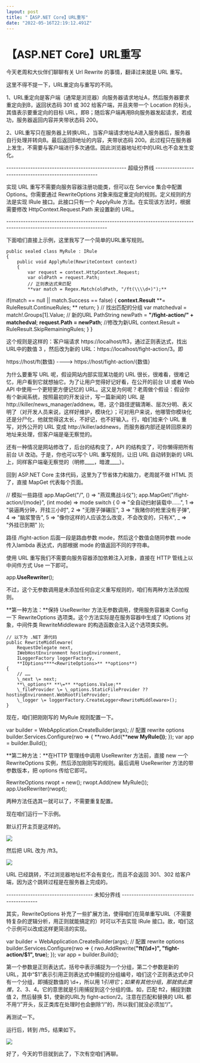 ```yaml
---
layout: post
title: "【ASP.NET Core】URL重写"
date: "2022-05-16T22:19:12.491Z"
---
```

【ASP.NET Core】URL重写
===================

今天老周和大伙伴们聊聊有关 Url Rewrite 的事情，翻译过来就是 URL 重写。

这里不得不提一下，URL重定向与重写的不同。

1、URL重定向是客户端（通常是浏览器）向服务器请求地址A，然后服务器要求重定向到B，返回状态码 301 或 302 给客户端，并且夹带一个 Location 的标头，其值表示要重定向的目标 URL，即B；随后客户端再用B向服务器发起请求，若成功，服务器返回内容并夹带状态码 200。

2、URL重写只在服务器上转换URL，当客户端请求地址A进入服务器后，服务器自行处理并转向B。最后返回B地址的内容，夹带状态码 200。此过程只在服务器上发生，不需要与客户端进行多次通信。因此浏览器地址栏中的URL也不会发生变化。

\-------------------------------------------------- 超级分界线 ------------------------------------------------------

实现 URL 重写不需要向服务容器注册功能类，但可以在 Service 集合中配置 Options。你需要通过 RewriteOptions 对象来指定重定向的规则。定义规则的方法是实现 IRule 接口。此接口只有一个 ApplyRule 方法。在实现该方法时，根据需要修改 HttpContext.Request.Path 来设置新的 URL。

\------------------------------------------------------------------------------------------------------------------------

下面咱们直接上示例，这里我写了一个简单的URL重写规则。

    public sealed class MyRule : IRule
    {
        public void ApplyRule(RewriteContext context)
        {
            var request = context.HttpContext.Request;
            var oldPath = request.Path;
            // 正则表达式来匹配
            **var match = Regex.Match(oldPath, "/ft(\\\\d+)");**
if(match == null || match.Success == false)
            {
                **context.Result** **\= RuleResult.ContinueRules;
**                return;
            }
            // 找出匹配的分组
            var matchedval = match!.Groups\[1\].Value;
            // 新的URL
            PathString newPath = **"/fight-action/" +** **matchedval**;
            **request.Path** **\= newPath**;  //修改为新URL
            context.Result = RuleResult.SkipRemainingRules;
        }
    }

这个规则是这样的：客户端请求 https://localhost/ft3，通过正则表达式，找出URL中的数值 3 ，然后改为新的 URL：https://localhost/fight-action/3。即

https://host/ft{数值}  ---->  https://host/fight-action/{数值}

为什么要重写 URL 呢，假设网站内部实现某功能的 URL 很长，很难看，很难记忆，用户看到它就想抽它。为了让用户觉得好记好看，在公开的前台 UI 或者 Web API 中使用一个更短更方便记忆的 URL。这又是为何呢？老周做个假设：假设你有个新闻系统，按照最初的开发设计，写一篇新闻的 URL 是 http://killer/news\_manager/addnew。嗯，这个路径逻辑清晰、层次分明、表义明了（对开发人员来说，这样好维护，模块化）；可对用户来说，他哪管你模块化还是分尸化，他就觉得这太长，不好记，也不好输入。行，咱们给来个 URL 重写，对外公开的 URL 变成 http://killer/addnews，而服务器内部还是转回原来的地址来处理，但客户端是毫无察觉的。

还有一种情况是网站修改了，后台的结构变了，API 的结构变了，可你懒得把所有前台 UI 改动。于是，你也可以写个 URL 重写规则，让旧 URL 自动转到新的 URL 上，同样客户端毫无察觉的（明修\_\_\_\_，暗渡\_\_\_\_）。

回到 ASP.NET Core 主体代码，这里为了节省体力和脑力，老周就不做 HTML 页了，直接 MapGet 代表每个页面。

// 模拟一些路径
app.MapGet("/", () => "燕双鹰战斗仪");
app.MapGet("/fight-action/{mode}", (int mode) => mode switch
{
    0     => "全自动扫射装载中……",
    1     => "装逼两分钟，开挂三小时",
    2     => "无限子弹碾压",
    3     => "我赌你的枪里没有子弹",
    4     => "脑浆警告",
    5     => "像你这样的人应该怎么改变，不会改变的，只有X",
    \_     \=> "外挂已到期"
});

路径 /fight-action 后面一段是路由参数 mode，然后这个数值会随同参数 mode 传入lambda 表达式，内部根据 mode 的值返回不同的字符串。

使用 URL 重写我们不需要向服务容器添加依赖注入对象，直接在 HTTP 管线上以中间件方式 Use 一下即可。

app.**UseRewriter**();

不过，这个无参数调用是未添加任何自定义重写规则的，咱们有两种方法添加规则。

**第一种方法：**保持 UseRewriter 方法无参数调用，使用服务容器来 Config 一下 RewriteOptions 选项类。这个方法实际是在服务容器中生成了 IOptions<RewriteOptions> 对象，中间件类 RewriteMiddleware 的构造函数会注入这个选项类实例。

    // 以下为 .NET 源代码
    public RewriteMiddleware(
        RequestDelegate next,
        IWebHostEnvironment hostingEnvironment,
        ILoggerFactory loggerFactory,
        **IOptions****<RewriteOptions>** **options**)
    {
        // ……
        \_next \= next;
        **\_options** **\=** **options.Value;**
        \_fileProvider \= \_options.StaticFileProvider ?? hostingEnvironment.WebRootFileProvider;
        \_logger \= loggerFactory.CreateLogger<RewriteMiddleware>();
    }

现在，咱们把刚刚写的 MyRule 规则配置一下。

var builder = WebApplication.CreateBuilder(args);
// 配置 rewrite options
builder.Services.Configure<RewriteOptions>(rwo =>
{
    **rwo.Add(****new** **MyRule())**;
});
var app = builder.Build();

**第二种方法：**在HTTP 管理线中调用 UseRewriter 方法前，直接 new 一个 RewriteOptions 实例，然后添加刚刚写的规则。最后调用 UseRewriter 方法的带参数版本，把 options 传给它即可。

RewriteOptions rwopt = new();
rwopt.Add(new MyRule());
app.UseRewriter(rwopt);

两种方法任选其一就可以了，不需要重复配置。

现在咱们运行一下示例。

默认打开主页是这样的。

![](https://img2022.cnblogs.com/blog/367389/202205/367389-20220516185048012-2067552255.png)

然后把 URL 改为 /ft3。

![](https://img2022.cnblogs.com/blog/367389/202205/367389-20220516185229882-1455221404.png)

URL 已经跳转，不过浏览器地址栏不会有变化，而且不会返回 301、302 给客户端，因为这个跳转过程是在服务器上完成的。

\------------------------------------ 未知分界线 -------------------------------------------

其实，RewriteOptions 补充了一些扩展方法，使得咱们在简单重写URL（不需要特复杂的逻辑分析，用正则就能搞定的）时可以不去实现 IRule 接口。故，咱们这个示例可以改成这样更简洁的实现。

var builder = WebApplication.CreateBuilder(args);
// 配置 rewrite options
builder.Services.Configure<RewriteOptions>(rwo =>
{
    rwo.AddRewrite(**"ft(\\\\d+)", "fight-action/$1", true**);
});
var app = builder.Build();

第一个参数是正则表达式，括号中表示捕捉为一个分组，第二个参数是新的 URL，其中“$1”表示引用正则表达式中捕捉的分组编号，咱们这个正则表达式中只有一个分组，即捕捉数值的 \\d+，所以用 $1 引用它；如果有其他分组，那就依此类推，$2、$3、$4。它的意思就是引用捕捉到这个分组的值。如，匹配 ft2，捕捉到数值 2，然后替换 $1，使新的URL为 fight-action/2。注意在匹配和替换的 URL 都不用“/”开头，反正类库在处理时也会删除“/”的，所以我们就没必须加“/”。

再测试一下。

运行后，转到 /ft5，结果如下。

![](https://img2022.cnblogs.com/blog/367389/202205/367389-20220516190628477-1696461603.png)

好了，今天的节目就到此了，下次有空咱们再聊。